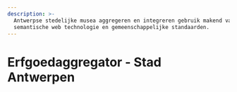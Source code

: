 ```yaml
---
description: >-
  Antwerpse stedelijke musea aggregeren en integreren gebruik makend van
  semantische web technologie en gemeenschappelijke standaarden.
---
```


# Erfgoedaggregator - Stad Antwerpen

